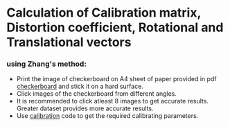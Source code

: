 # Calculation of Calibration matrix, Distortion coefficient, Rotational and Translational vectors 
### using Zhang's method:  
* Print the image of checkerboard on A4 sheet of paper provided in pdf [checkerboard](https://github.com/pareespathak/visual_odometry/blob/main/calibration/camera-calibration-checker-board_9x7.pdf) and stick it on a hard surface.  
* Click images of the checkerboard from different angles.  
* It is recommended to click atleast 8 images to get accurate results. Greater dataset provides more accurate results.  
* Use [calibration](https://github.com/pareespathak/visual_odometry/blob/main/calibration/calibration.py) code to get the required calibrating parameters.
